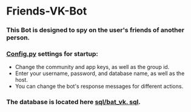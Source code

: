 Friends-VK-Bot
=====================
### This Bot is designed to spy on the user's friends of another person.

### [Config.py](https://github.com/StounhandJ/Friends-VK-Bot/blob/master/v2/config.py) settings for startup:
* Change the community and app keys, as well as the group id.
* Enter your username, password, and database name, as well as the host.
* You can change the bot's response messages for different actions.

### The database is located here [sql/bat_vk. sql](https://github.com/StounhandJ/Friends-VK-Bot/blob/master/v2/sql/bat_vk.sql).
